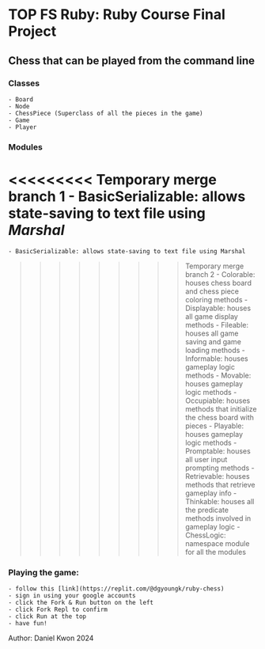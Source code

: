 # TOP FS Ruby: Ruby Course Final Project

## Chess that can be played from the command line

### Classes
    - Board
    - Node
    - ChessPiece (Superclass of all the pieces in the game)
    - Game
    - Player

### Modules
<<<<<<<<< Temporary merge branch 1
    - BasicSerializable: allows state-saving to text file using _Marshal_
=========
    - BasicSerializable: allows state-saving to text file using Marshal
>>>>>>>>> Temporary merge branch 2
    - Colorable: houses chess board and chess piece coloring methods
    - Displayable: houses all game display methods
    - Fileable: houses all game saving and game loading methods
    - Informable: houses gameplay logic methods
    - Movable: houses gameplay logic methods
    - Occupiable: houses methods that initialize the chess board with pieces
    - Playable: houses gameplay logic methods
    - Promptable: houses all user input prompting methods
    - Retrievable: houses methods that retrieve gameplay info
    - Thinkable: houses all the predicate methods involved in gameplay logic
    - ChessLogic: namespace module for all the modules

### Playing the game:
    - follow this [link](https://replit.com/@dgyoungk/ruby-chess)
    - sign in using your google accounts
    - click the Fork & Run button on the left
    - click Fork Repl to confirm
    - click Run at the top
    - have fun! 



Author: Daniel Kwon 2024
